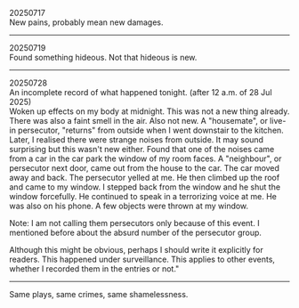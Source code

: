 20250717\
New pains, probably mean new damages.

---

20250719\
Found something hideous. Not that hideous is new.

---

20250728\
An incomplete record of what happened tonight. (after 12 a.m. of 28 Jul 2025)\
Woken up effects on my body at midnight. This was not a new thing already. There was also a faint smell in the air. Also not new. A "housemate", or live-in persecutor, "returns" from outside when I went downstair to the kitchen. Later, I realised there were strange noises from outside. It may sound surprising but this wasn't new either. Found that one of the noises came from a car in the car park the window of my room faces. A "neighbour", or persecutor next door, came out from the house to the car. The car moved away and back. The persecutor yelled at me. He then climbed up the roof and came to my window. I stepped back from the window and he shut the window forcefully. He continued to speak in a terrorizing voice at me. He was also on his phone. A few objects were thrown at my window.

Note: I am not calling them persecutors only because of this event. I mentioned before about the absurd number of the persecutor group.

Although this might be obvious, perhaps I should write it explicitly for readers. This happened under surveillance. This applies to other events, whether I recorded them in the entries or not."

---

Same plays, same crimes, same shamelessness.

